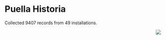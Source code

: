 # Puella Historia

Collected 9407 records from 49 installations.

<p align="right"><img src="https://xn--80aalyho.xn--p1ai/magireco/NAgitan/img/kagome.png" /></p>
